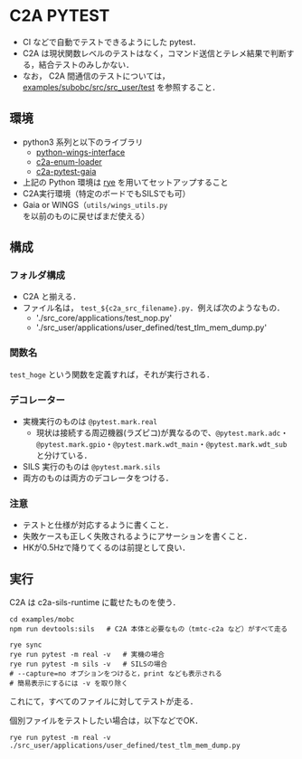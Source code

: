# C2A PYTEST
- CI などで自動でテストできるようにした pytest．
- C2A は現状関数レベルのテストはなく，コマンド送信とテレメ結果で判断する，結合テストのみしかない．
- なお， C2A 間通信のテストについては， [examples/subobc/src/src_user/test](../../../../subobc/src/src_user/test) を参照すること．

## 環境
- python3 系列と以下のライブラリ
  - [python-wings-interface](https://github.com/ut-issl/python-wings-interface)
  - [c2a-enum-loader](../../../../../enum-loader/)
  - [c2a-pytest-gaia](https://github.com/arkedge/c2a-pytest-gaia)
- 上記の Python 環境は [rye](https://rye-up.com/) を用いてセットアップすること
- C2A実行環境（特定のボードでもSILSでも可）
- Gaia or WINGS（`utils/wings_utils.py` を以前のものに戻せばまだ使える）

## 構成
### フォルダ構成
- C2A と揃える．
- ファイル名は， `test_${c2a_src_filename}.py`．例えば次のようなもの．
  - './src_core/applications/test_nop.py'
  - './src_user/applications/user_defined/test_tlm_mem_dump.py'

### 関数名
`test_hoge` という関数を定義すれば，それが実行される．

### デコレーター
- 実機実行のものは `@pytest.mark.real`
  - 現状は接続する周辺機器(ラズピコ)が異なるので、`@pytest.mark.adc`・`@pytest.mark.gpio`・`@pytest.mark.wdt_main`・`@pytest.mark.wdt_sub`と分けている．
- SILS 実行のものは `@pytest.mark.sils`
- 両方のものは両方のデコレータをつける．

### 注意
- テストと仕様が対応するように書くこと．
- 失敗ケースも正しく失敗されるようにアサーションを書くこと．
- HKが0.5Hzで降りてくるのは前提として良い．

## 実行
C2A は c2a-sils-runtime に載せたものを使う．
```
cd examples/mobc
npm run devtools:sils   # C2A 本体と必要なもの（tmtc-c2a など）がすべて走る
```

```
rye sync
rye run pytest -m real -v   # 実機の場合
rye run pytest -m sils -v   # SILSの場合
# --capture=no オプションをつけると，print なども表示される
# 簡易表示にするには -v を取り除く
```
これにて，すべてのファイルに対してテストが走る．

個別ファイルをテストしたい場合は，以下などでOK．
```
rye run pytest -m real -v ./src_user/applications/user_defined/test_tlm_mem_dump.py
```
